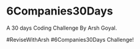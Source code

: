 # 6Companies30Days

A 30 days Coding Challenge By Arsh Goyal.

#ReviseWithArsh #6Companies30Days Challenge!
